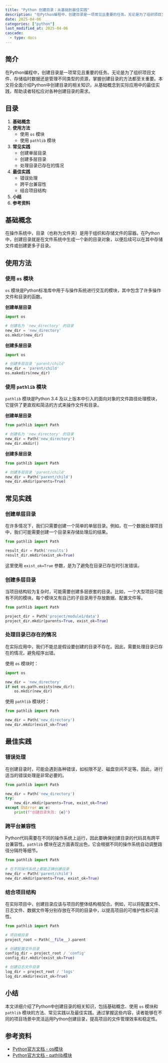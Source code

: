```yaml
---
title: "Python 创建目录：从基础到最佳实践"
description: "在Python编程中，创建目录是一项常见且重要的任务。无论是为了组织项目文件、存储临时数据还是管理不同类型的资源，掌握创建目录的方法都至关重要。本文将全面介绍Python中创建目录的相关知识，从基础概念到实际应用中的最佳实践，帮助读者轻松应对各种创建目录的需求。"
date: 2025-04-06
categories: ["python"]
last_modified_at: 2025-04-06
cascade:
  - type: docs
---
```


<!-- more -->

## 简介
在Python编程中，创建目录是一项常见且重要的任务。无论是为了组织项目文件、存储临时数据还是管理不同类型的资源，掌握创建目录的方法都至关重要。本文将全面介绍Python中创建目录的相关知识，从基础概念到实际应用中的最佳实践，帮助读者轻松应对各种创建目录的需求。

## 目录
1. **基础概念**
2. **使用方法**
    - 使用 `os` 模块
    - 使用 `pathlib` 模块
3. **常见实践**
    - 创建单层目录
    - 创建多层目录
    - 处理目录已存在的情况
4. **最佳实践**
    - 错误处理
    - 跨平台兼容性
    - 结合项目结构
5. **小结**
6. **参考资料**

## 基础概念
在操作系统中，目录（也称为文件夹）是用于组织和存储文件的容器。在Python中，创建目录就是在文件系统中生成一个新的目录对象，以便后续可以在其中存储文件或创建更多子目录。

## 使用方法

### 使用 `os` 模块
`os` 模块是Python标准库中用于与操作系统进行交互的模块，其中包含了许多操作文件和目录的函数。

**创建单层目录**
```python
import os

# 创建名为 'new_directory' 的目录
new_dir = 'new_directory'
os.mkdir(new_dir)
```

**创建多层目录**
```python
import os

# 创建多层目录 'parent/child'
new_dir = 'parent/child'
os.makedirs(new_dir)
```

### 使用 `pathlib` 模块
`pathlib` 模块是Python 3.4 及以上版本中引入的面向对象的文件路径处理模块，它提供了更直观和简洁的方式来操作文件和目录。

**创建单层目录**
```python
from pathlib import Path

# 创建名为 'new_directory' 的目录
new_dir = Path('new_directory')
new_dir.mkdir()
```

**创建多层目录**
```python
from pathlib import Path

# 创建多层目录 'parent/child'
new_dir = Path('parent/child')
new_dir.mkdir(parents=True)
```

## 常见实践

### 创建单层目录
在许多情况下，我们只需要创建一个简单的单层目录。例如，在一个数据处理项目中，我们可能需要创建一个目录来存储处理后的结果。

```python
from pathlib import Path

result_dir = Path('results')
result_dir.mkdir(exist_ok=True)
```
这里使用 `exist_ok=True` 参数，是为了避免在目录已存在时引发错误。

### 创建多层目录
当项目结构较为复杂时，可能需要创建多层嵌套的目录。比如，一个大型项目可能有不同的模块，每个模块又有自己的子目录用于存放数据、配置文件等。

```python
from pathlib import Path

project_dir = Path('project/module1/data')
project_dir.mkdir(parents=True, exist_ok=True)
```

### 处理目录已存在的情况
在实际应用中，我们不能总是假设要创建的目录不存在。因此，需要处理目录已存在的情况，避免程序出错。

使用 `os` 模块时：
```python
import os

new_dir = 'new_directory'
if not os.path.exists(new_dir):
    os.mkdir(new_dir)
```

使用 `pathlib` 模块时：
```python
from pathlib import Path

new_dir = Path('new_directory')
new_dir.mkdir(exist_ok=True)
```

## 最佳实践

### 错误处理
在创建目录时，可能会遇到各种错误，如权限不足、磁盘空间不足等。因此，进行适当的错误处理是非常必要的。

```python
from pathlib import Path

new_dir = Path('new_directory')
try:
    new_dir.mkdir(parents=True, exist_ok=True)
except OSError as e:
    print(f"创建目录失败: {e}")
```

### 跨平台兼容性
Python代码需要在不同的操作系统上运行，因此要确保创建目录的代码具有跨平台兼容性。`pathlib` 模块在这方面表现出色，它会根据不同的操作系统自动调整路径分隔符等细节。

```python
from pathlib import Path

# 在不同操作系统上都能正确创建目录
new_dir = Path('parent/child')
new_dir.mkdir(parents=True, exist_ok=True)
```

### 结合项目结构
在实际项目中，创建目录应该与项目的整体结构相契合。例如，可以将配置文件、日志文件、数据文件等分别存放在不同的目录中，以提高项目的可维护性和可读性。

```python
from pathlib import Path

# 项目根目录
project_root = Path(__file__).parent

# 创建配置文件目录
config_dir = project_root / 'config'
config_dir.mkdir(exist_ok=True)

# 创建日志文件目录
log_dir = project_root / 'logs'
log_dir.mkdir(exist_ok=True)
```

## 小结
本文详细介绍了Python中创建目录的相关知识，包括基础概念、使用 `os` 模块和 `pathlib` 模块的方法、常见实践以及最佳实践。通过掌握这些内容，读者能够在不同的项目场景中灵活运用Python创建目录，提高项目的文件管理效率和稳定性。

## 参考资料
- [Python官方文档 - os模块](https://docs.python.org/zh-cn/3/library/os.html)
- [Python官方文档 - pathlib模块](https://docs.python.org/zh-cn/3/library/pathlib.html)
